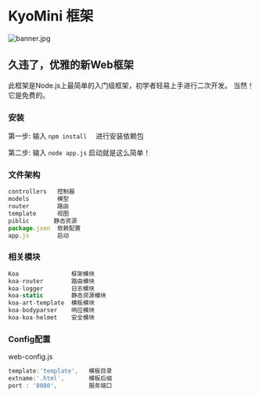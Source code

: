 # KyoMini 框架

![banner.jpg](http://www.naokiono.cc/public/banner.jpg)

## 久违了，优雅的新Web框架

此框架是Node.js上最简单的入门级框架，初学者轻易上手进行二次开发。
当然！它是免费的。

### 安装

第一步: 输入  `npm install  `   进行安装依赖包

第二步: 输入  `node app.js`   启动就是这么简单！

### 文件架构

```javascript
controllers   控制器
models        模型
router        路由
template      视图
piblic       静态资源
package.json  依赖配置
app.js        启动
```

### 相关模块

```javascript
Koa               框架模块
koa-router        路由模块
koa-logger        日志模块
koa-static        静态资源模块
koa-art-template  模板模块
koa-bodyparser    响应模块
koa-koa-helmet    安全模块
```

### Config配置
web-config.js
```javascript
template:'template',   模板目录
extname:'.html',       模板后缀
port : '8080',         服务端口
```

